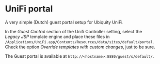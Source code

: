 # UniFi portal

A very simple (Dutch) guest portal setup for Ubiquity UniFi.

In the _Guest Control_ section of the Unifi Controller setting, select the _Legacy JSP_ template engine and place these files in `/Applications/UniFi.app/Contents/Resources/data/sites/default/portal`. Check the option _Override templates with custom changes_, just to be sure.


The Guest portal is available at `http://<hostname>:8880/guest/s/default/`.
